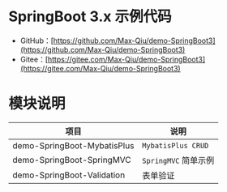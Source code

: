 # SpringBoot 3.x 示例代码

- GitHub：[https://github.com/Max-Qiu/demo-SpringBoot3](https://github.com/Max-Qiu/demo-SpringBoot3)
- Gitee：[https://gitee.com/Max-Qiu/demo-SpringBoot3](https://gitee.com/Max-Qiu/demo-SpringBoot3)

# 模块说明

项目 | 说明
---|---
demo-SpringBoot-MybatisPlus | `MybatisPlus CRUD`
demo-SpringBoot-SpringMVC | `SpringMVC` 简单示例
demo-SpringBoot-Validation | 表单验证
